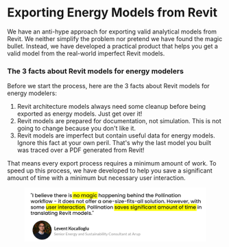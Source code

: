 # Exporting Energy Models from Revit

We have an anti-hype approach for exporting valid analytical models from Revit. We neither simplify the problem nor pretend we have found the magic bullet. Instead, we have developed a practical product that helps you get a valid model from the real-world imperfect Revit models.

### The 3 facts about Revit models for energy modelers

Before we start the process, here are the 3 facts about Revit models for energy modelers:

1. Revit architecture models always need some cleanup before being exported as energy models. Just get over it!
2. Revit models are prepared for documentation, not simulation. This is not going to change because you don't like it.
3. Revit models are imperfect but contain useful data for energy models. Ignore this fact at your own peril. That's why the last model you built was traced over a PDF generated from Revit!

That means every export process requires a minimum amount of work. To speed up this process, we have developed to help you save a significant amount of time with a minimum but necessary user interaction.

<figure><img src="../../.gitbook/assets/image (2) (1).png" alt="" width="563"><figcaption></figcaption></figure>

